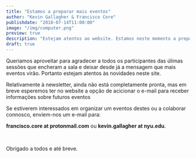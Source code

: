```yaml
---
title: "Estamos a preparar mais eventos"
author: "Kevin Gallagher & Francisco Core"
publishdate: "2018-07-14T11:00:00"
image: "/img/computer.png"
preview: true
description: "Estejam atentos ao website. Estamos neste momento a preparar mais eventos."
draft: true
---
```


Queriamos aproveitar para agradecer a todos os participantes das úlimas sessões que encheram a sala e deixar desde já a mensagem que mais eventos virão. Portanto estejam atentos às novidades neste site.

Relativamente à newsletter, ainda não está completamente pronta, mas em breve esperemos ter no website a opção de acicionar o e-mail para receber informações sobre futuros eventos

Se estiverem interessados em organizar um eventos destes ou a colaborar connosco, enviem-nos um e-mail para:

**francisco.core at protonmail.com** ou **kevin.gallagher at nyu.edu**.


 

Obrigado a todos e até breve.
